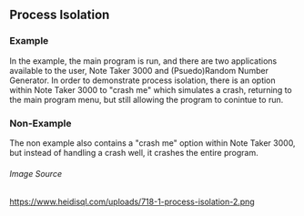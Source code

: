 ## Process Isolation ##

### Example ###
In the example, the main program is run, and there are two applications available to the user, Note Taker 3000 and
(Psuedo)Random Number Generator.  In order to demonstrate process isolation, there is an option within Note Taker 3000
to "crash me" which simulates a crash, returning to the main program menu, but still allowing the program to conintue to run.

### Non-Example ###
The non example also contains a "crash me" option within Note Taker 3000, but instead of handling a crash well, it crashes
the entire program.

###### Image Source ######
https://www.heidisql.com/uploads/718-1-process-isolation-2.png